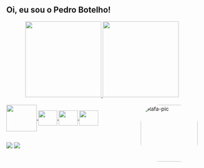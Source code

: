 
## Oi, eu sou o Pedro Botelho!

<div align="center">
  <a href="https://github.com/pedrobotellho">
  <img height="200em" src="https://github-readme-stats.vercel.app/api?username=pedrobotellho&show_icons=true&theme=tokyonight&include_all_commits=true&count_private=true"/>
  <img height="200em" src="https://github-readme-stats.vercel.app/api/top-langs/?username=pedrobotellho&layout=compact&langs_count=7&theme=tokyonight"/>
</div>
<div style="display: inline_block"><br>
  <img align="center" height="70" width="80" src="https://www.apsware.com/wp-content/uploads/2020/06/bmc-control-m.png">
  <img align="center" height="40" width="50" src="https://cdn.jsdelivr.net/gh/devicons/devicon/icons/linux/linux-original.svg" />
  <img align="center" height="40" width="50" src="https://cdn.jsdelivr.net/gh/devicons/devicon/icons/microsoftsqlserver/microsoftsqlserver-plain-wordmark.svg" />
  <img align="center" height="40" width="50" src="https://cdn.jsdelivr.net/gh/devicons/devicon/icons/oracle/oracle-original.svg" />
  <img align="right" alt="Rafa-pic" height="150" style="border-radius:50px;" src="https://media.giphy.com/media/dWesBcTLavkZuG35MI/giphy.gif">
</div>

 ##

<div> 
   <a href = "mailto:pedrobotellho@yahoo.com"><img src="https://img.shields.io/badge/-Yahoo-%23333?style=for-the-badge&logo=yahoo&logoColor=blueviolet" target="_blank"></a>
   <a href="https://www.linkedin.com/in/pedro-henrique-botelho-lima-544714114/" target="_blank"><img src="https://img.shields.io/badge/-LinkedIn-%230077B5?style=for-the-badge&logo=linkedin&logoColor=white" target="_blank"></a> 
</div>
  
 
